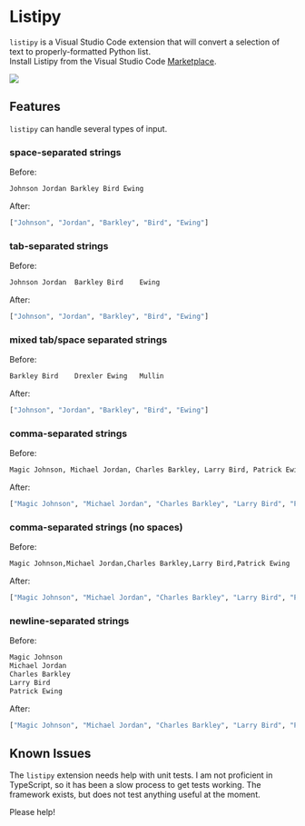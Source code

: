 # Listipy

`listipy` is a Visual Studio Code extension that will convert a selection of text to properly-formatted Python list.  
Install Listipy from the Visual Studio Code [Marketplace](https://marketplace.visualstudio.com/items?itemName=arvkevi.listipy).

![](images/demo.gif)

## Features

`listipy` can handle several types of input.

### space-separated strings  

Before:  

```python
Johnson Jordan Barkley Bird Ewing
```

After:  

```python
["Johnson", "Jordan", "Barkley", "Bird", "Ewing"]
```

### tab-separated strings

Before:  

```python
Johnson Jordan  Barkley Bird    Ewing
```

After:  

```python
["Johnson", "Jordan", "Barkley", "Bird", "Ewing"]
```

### mixed tab/space separated strings

Before:  

```python
Barkley Bird    Drexler Ewing   Mullin
```

After:  

```python
["Johnson", "Jordan", "Barkley", "Bird", "Ewing"]
```

### comma-separated strings  

Before: 

```python
Magic Johnson, Michael Jordan, Charles Barkley, Larry Bird, Patrick Ewing
```

After: 

```python
["Magic Johnson", "Michael Jordan", "Charles Barkley", "Larry Bird", "Patrick Ewing"]
```

### comma-separated strings (no spaces) 

Before: 

```python
Magic Johnson,Michael Jordan,Charles Barkley,Larry Bird,Patrick Ewing
```

After: 

```python
["Magic Johnson", "Michael Jordan", "Charles Barkley", "Larry Bird", "Patrick Ewing"]
```

### newline-separated strings

Before:  

```python
Magic Johnson
Michael Jordan
Charles Barkley
Larry Bird
Patrick Ewing
```

After:  

```python
["Magic Johnson", "Michael Jordan", "Charles Barkley", "Larry Bird", "Patrick Ewing"]
```

## Known Issues

The `listipy` extension needs help with unit tests. I am not proficient in TypeScript, so it has been a slow process to get tests working. The framework exists, but does not test anything useful at the moment.

Please help!
